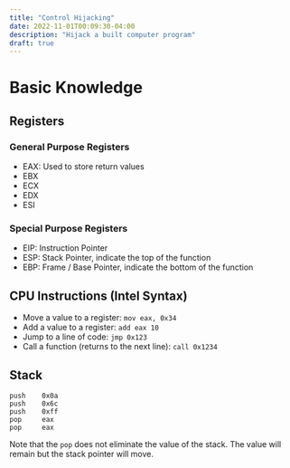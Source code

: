```yaml
---
title: "Control Hijacking"
date: 2022-11-01T00:09:30-04:00
description: "Hijack a built computer program"
draft: true
---
```


# Basic Knowledge
## Registers 
### General Purpose Registers
- EAX: Used to store return values
- EBX
- ECX
- EDX
- ESI

### Special Purpose Registers
- EIP: Instruction Pointer
- ESP: Stack Pointer, indicate the top of the function 
- EBP: Frame / Base Pointer, indicate the bottom of the function

## CPU Instructions (Intel Syntax)

- Move a value to a register: `mov eax, 0x34`
- Add a value to a register: `add eax 10`
- Jump to a line of code: `jmp 0x123`
- Call a function (returns to the next line): `call 0x1234`

## Stack
```x86
push    0x0a
push    0x6c
push    0xff
pop     eax
pop     eax
```

Note that the `pop` does not eliminate the value of the stack. The value will remain but the stack pointer will move.
